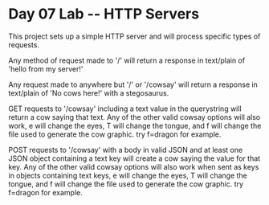 # Day 07 Lab -- HTTP Servers

This project sets up a simple HTTP server and will process specific types of requests.

Any method of request made to '/' will return a response in text/plain of 'hello from my server!'

Any request made to anywhere but '/' or '/cowsay' will return a response in text/plain of 'No cows here!' with a stegosaurus.

GET requests to '/cowsay' including a text value in the querystring will return a cow saying that text.  Any of the other valid cowsay options will also work, e will change the eyes, T will change the tongue, and f will change the file used to generate the cow graphic.  try f=dragon for example.

POST requests to '/cowsay' with a body in valid JSON and at least one JSON object containing a text key will create a cow saying the value for that key. Any of the other valid cowsay options will also work when sent as keys in objects containing text keys, e will change the eyes, T will change the tongue, and f will change the file used to generate the cow graphic.  try f=dragon for example.

